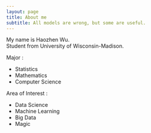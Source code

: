 ```yaml
---
layout: page
title: About me
subtitle: All models are wrong, but some are useful.
---
```


My name is Haozhen Wu.  
Student from University of Wisconsin-Madison.  

Major :
* Statistics    
* Mathematics   
* Computer Science 

Area of Interest : 
* Data Science 
* Machine Learning 
* Big Data 
* Magic 
